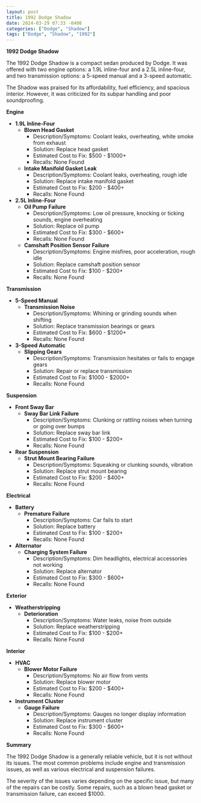 ```yaml
---
layout: post
title: 1992 Dodge Shadow
date: 2024-03-29 07:33 -0400
categories: ["Dodge", "Shadow"]
tags: ["Dodge", "Shadow", "1992"]
---
```

**1992 Dodge Shadow**

The 1992 Dodge Shadow is a compact sedan produced by Dodge. It was offered with two engine options: a 1.9L inline-four and a 2.5L inline-four, and two transmission options: a 5-speed manual and a 3-speed automatic.

The Shadow was praised for its affordability, fuel efficiency, and spacious interior. However, it was criticized for its subpar handling and poor soundproofing.

**Engine**

* **1.9L Inline-Four**
    * **Blown Head Gasket**
        * Description/Symptoms: Coolant leaks, overheating, white smoke from exhaust
        * Solution: Replace head gasket
        * Estimated Cost to Fix: $500 - $1000+
        * Recalls: None Found
    * **Intake Manifold Gasket Leak**
        * Description/Symptoms: Coolant leaks, overheating, rough idle
        * Solution: Replace intake manifold gasket
        * Estimated Cost to Fix: $200 - $400+
        * Recalls: None Found
* **2.5L Inline-Four**
    * **Oil Pump Failure**
        * Description/Symptoms: Low oil pressure, knocking or ticking sounds, engine overheating
        * Solution: Replace oil pump
        * Estimated Cost to Fix: $300 - $600+
        * Recalls: None Found
    * **Camshaft Position Sensor Failure**
        * Description/Symptoms: Engine misfires, poor acceleration, rough idle
        * Solution: Replace camshaft position sensor
        * Estimated Cost to Fix: $100 - $200+
        * Recalls: None Found

**Transmission**

* **5-Speed Manual**
    * **Transmission Noise**
        * Description/Symptoms: Whining or grinding sounds when shifting
        * Solution: Replace transmission bearings or gears
        * Estimated Cost to Fix: $600 - $1200+
        * Recalls: None Found
* **3-Speed Automatic**
    * **Slipping Gears**
        * Description/Symptoms: Transmission hesitates or fails to engage gears
        * Solution: Repair or replace transmission
        * Estimated Cost to Fix: $1000 - $2000+
        * Recalls: None Found

**Suspension**

* **Front Sway Bar**
    * **Sway Bar Link Failure**
        * Description/Symptoms: Clunking or rattling noises when turning or going over bumps
        * Solution: Replace sway bar link
        * Estimated Cost to Fix: $100 - $200+
        * Recalls: None Found
* **Rear Suspension**
    * **Strut Mount Bearing Failure**
        * Description/Symptoms: Squeaking or clunking sounds, vibration
        * Solution: Replace strut mount bearing
        * Estimated Cost to Fix: $200 - $400+
        * Recalls: None Found

**Electrical**

* **Battery**
    * **Premature Failure**
        * Description/Symptoms: Car fails to start
        * Solution: Replace battery
        * Estimated Cost to Fix: $100 - $200+
        * Recalls: None Found
* **Alternator**
    * **Charging System Failure**
        * Description/Symptoms: Dim headlights, electrical accessories not working
        * Solution: Replace alternator
        * Estimated Cost to Fix: $300 - $600+
        * Recalls: None Found

**Exterior**

* **Weatherstripping**
    * **Deterioration**
        * Description/Symptoms: Water leaks, noise from outside
        * Solution: Replace weatherstripping
        * Estimated Cost to Fix: $100 - $200+
        * Recalls: None Found

**Interior**

* **HVAC**
    * **Blower Motor Failure**
        * Description/Symptoms: No air flow from vents
        * Solution: Replace blower motor
        * Estimated Cost to Fix: $200 - $400+
        * Recalls: None Found
* **Instrument Cluster**
    * **Gauge Failure**
        * Description/Symptoms: Gauges no longer display information
        * Solution: Replace instrument cluster
        * Estimated Cost to Fix: $300 - $600+
        * Recalls: None Found

**Summary**

The 1992 Dodge Shadow is a generally reliable vehicle, but it is not without its issues. The most common problems include engine and transmission issues, as well as various electrical and suspension failures. 

The severity of the issues varies depending on the specific issue, but many of the repairs can be costly. Some repairs, such as a blown head gasket or transmission failure, can exceed $1000.
